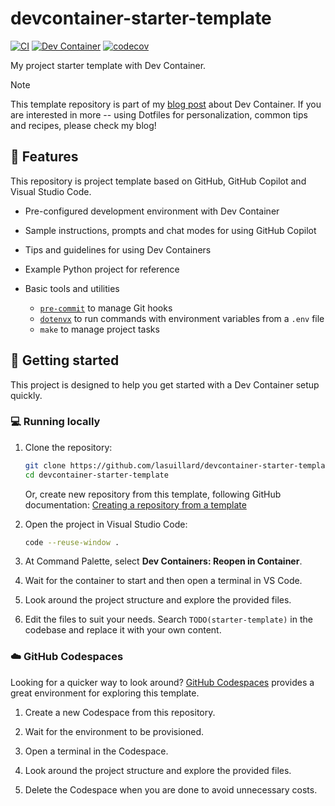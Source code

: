 # devcontainer-starter-template

<!-- TODO(starter-template): Update badges as you need to reflect your project status -->
[![CI](https://github.com/lasuillard/devcontainer-starter-template/actions/workflows/ci.yaml/badge.svg)](https://github.com/lasuillard/devcontainer-starter-template/actions/workflows/ci.yaml)
[![Dev Container](https://github.com/lasuillard/devcontainer-starter-template/actions/workflows/devcontainer.yaml/badge.svg)](https://github.com/lasuillard/devcontainer-starter-template/actions/workflows/devcontainer.yaml)
[![codecov](https://codecov.io/gh/lasuillard/devcontainer-starter-template/graph/badge.svg?token=iKNLWbgUtD)](https://codecov.io/gh/lasuillard/devcontainer-starter-template)

My project starter template with Dev Container.

> [!Note]
> This template repository is part of my [blog post](https://blog.lasuillard.me/blog/5) about Dev Container. If you are interested in more -- using Dotfiles for personalization, common tips and recipes, please check my blog!

## 🚀 Features

This repository is project template based on GitHub, GitHub Copilot and Visual Studio Code.

- Pre-configured development environment with Dev Container

- Sample instructions, prompts and chat modes for using GitHub Copilot

- Tips and guidelines for using Dev Containers

- Example Python project for reference

- Basic tools and utilities

  - [`pre-commit`](https://pre-commit.com/) to manage Git hooks
  - [`dotenvx`](https://dotenvx.com/) to run commands with environment variables from a `.env` file
  - `make` to manage project tasks

## 🏁 Getting started

This project is designed to help you get started with a Dev Container setup quickly.

### 💻 Running locally

1. Clone the repository:

    ```bash
    git clone https://github.com/lasuillard/devcontainer-starter-template.git
    cd devcontainer-starter-template
    ```

    Or, create new repository from this template, following GitHub documentation: [Creating a repository from a template](https://docs.github.com/en/repositories/creating-and-managing-repositories/creating-a-repository-from-a-template)

2. Open the project in Visual Studio Code:

    ```bash
    code --reuse-window .
    ```

3. At Command Palette, select **Dev Containers: Reopen in Container**.

4. Wait for the container to start and then open a terminal in VS Code.

5. Look around the project structure and explore the provided files.

6. Edit the files to suit your needs. Search `TODO(starter-template)` in the codebase and replace it with your own content.

### ☁️ GitHub Codespaces

Looking for a quicker way to look around? [GitHub Codespaces](https://github.com/features/codespaces) provides a great environment for exploring this template.

1. Create a new Codespace from this repository.

2. Wait for the environment to be provisioned.

3. Open a terminal in the Codespace.

4. Look around the project structure and explore the provided files.

5. Delete the Codespace when you are done to avoid unnecessary costs.
